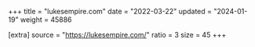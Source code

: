 +++
title = "lukesempire.com"
date = "2022-03-22"
updated = "2024-01-19"
weight = 45886

[extra]
source = "https://lukesempire.com/"
ratio = 3
size = 45
+++
